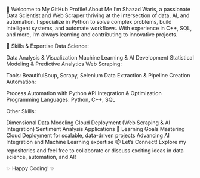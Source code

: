 👋 Welcome to My GitHub Profile!
About Me
I’m Shazad Waris, a passionate Data Scientist and Web Scraper thriving at the intersection of data, AI, and automation. I specialize in Python to solve complex problems, build intelligent systems, and automate workflows. With experience in C++, SQL, and more, I’m always learning and contributing to innovative projects.

🔧 Skills & Expertise
Data Science:

Data Analysis & Visualization
Machine Learning & AI Development
Statistical Modeling & Predictive Analytics
Web Scraping:

Tools: BeautifulSoup, Scrapy, Selenium
Data Extraction & Pipeline Creation
Automation:

Process Automation with Python
API Integration & Optimization
Programming Languages: Python, C++, SQL

Other Skills:

Dimensional Data Modeling
Cloud Deployment (Web Scraping & AI Integration)
Sentiment Analysis Applications
🌱 Learning Goals
Mastering Cloud Deployment for scalable, data-driven projects
Advancing AI Integration and Machine Learning expertise
📫 Let’s Connect!
Explore my repositories and feel free to collaborate or discuss exciting ideas in data science, automation, and AI!

✨ Happy Coding! ✨
